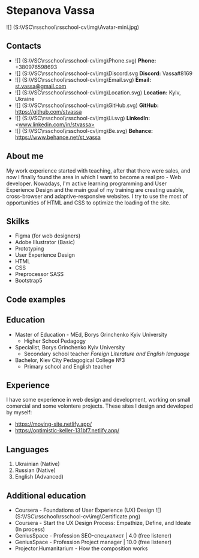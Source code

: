 #  **Stepanova Vassa** 
![]
(S:\VSC\rsschool\rsschool-cv\img\Avatar-mini.jpg)

## Contacts
* ![] 
  (S:\VSC\rsschool\rsschool-cv\img\Phone.svg) **Phone:** +380976598693 
* ![] 
  (S:\VSC\rsschool\rsschool-cv\img\Discord.svg **Discord:** Vassa#8169 
* ![]
  (S:\VSC\rsschool\rsschool-cv\img\Email.svg) **Email:** st.vassa@gmail.com  
* ![]
  (S:\VSC\rsschool\rsschool-cv\img\Location.svg) **Location:** Kyiv, Ukraine  
* ![]
  (S:\VSC\rsschool\rsschool-cv\img\GitHub.svg) **GitHub:** <https://github.com/stvassa>
* ![]
  (S:\VSC\rsschool\rsschool-cv\img\Li.svg) **LinkedIn:** <www.linkedin.com/in/stvassa> 
* ![]
  (S:\VSC\rsschool\rsschool-cv\img\Be.svg) **Behance:** <https://www.behance.net/st_vassa>  


## About me
My work experience started with teaching, after that there were sales, and now I finally found the area in which I want to become a real pro - Web developer.
Nowadays, I'm active learning programming and User Experience Design and the main goal of my training are creating usable, cross-browser and adaptive-responsive websites. I try to use the most of opportunities of HTML and CSS to optimize the loading of the site.

## Skilks
* Figma (for web designers)
* Adobe Illustrator (Basic)  
* Prototyping 
* User Experience Design  
* HTML  
* CSS  
* Preprocessor SASS  
* Bootstrap5  


## Code examples




## Education
* Master of Education - MEd, Borys Grinchenko Kyiv University
  * Higher School Pedagogy
* Specialist, Borys Grinchenko Kyiv University
  * Secondary school teacher *Foreign Literature and English language*
* Bachelor, Kiev City Pedagogical College №3 
  * Primary school and English teacher 


## Experience
I have some experience in web design and development, working on small comercial and some volontere projects. These sites I design and developed by myself:
* <https://moving-site.netlify.app/>
* <https://optimistic-keller-131bf7.netlify.app/>


## Languages
1. Ukrainian (Native)
2. Russian (Native)
3. English (Advanced)


## Additional education
* Coursera - Foundations of User Experience (UX) Design 
  ![]
  (S:\VSC\rsschool\rsschool-cv\img\Certificate.png)
* Coursera - Start the UX Design Process: Empathize, Define, and Ideate (In process)
* GeniusSpace - Profession SEO-специалист | 4.0 (free listener)
* GeniusSpace - Profession Project manager | 10.0 (free listener)
* Projector.Humanitarium - How the composition works





